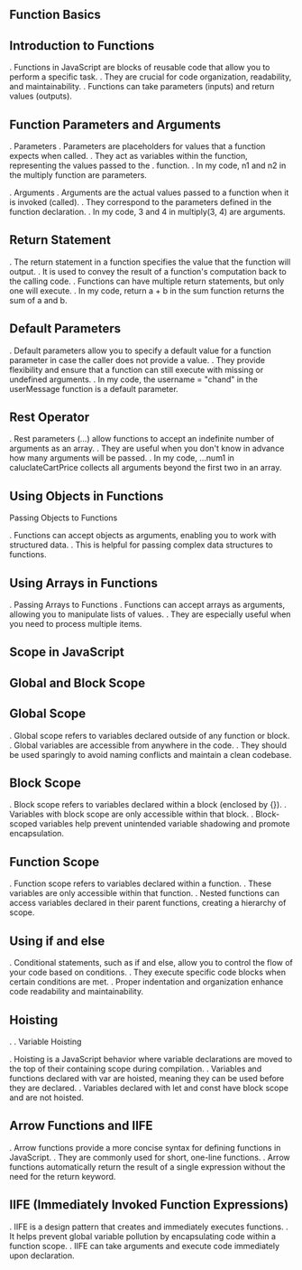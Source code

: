 ## Function Basics

## Introduction to Functions

. Functions in JavaScript are blocks of reusable code that allow you to perform a specific task.
. They are crucial for code organization, readability, and maintainability.
. Functions can take parameters (inputs) and return values (outputs).

## Function Parameters and Arguments

. Parameters
. Parameters are placeholders for values that a function expects when called.
. They act as variables within the function, representing the values passed to the . function.
. In my code, n1 and n2 in the multiply function are parameters.

. Arguments
. Arguments are the actual values passed to a function when it is invoked (called).
. They correspond to the parameters defined in the function declaration.
. In my code, 3 and 4 in multiply(3, 4) are arguments.


## Return Statement

. The return statement in a function specifies the value that the function will output.
. It is used to convey the result of a function's computation back to the calling code.
. Functions can have multiple return statements, but only one will execute.
. In my code, return a + b in the sum function returns the sum of a and b.

## Default Parameters

. Default parameters allow you to specify a default value for a function parameter in case the caller does not provide a value.
. They provide flexibility and ensure that a function can still execute with missing or undefined arguments.
. In my code, the username = "chand" in the userMessage function is a default parameter.

## Rest Operator

. Rest parameters (...) allow functions to accept an indefinite number of arguments as an array.
. They are useful when you don't know in advance how many arguments will be passed.
. In my code, ...num1 in caluclateCartPrice collects all arguments beyond the first two in an array.

## Using Objects in Functions

Passing Objects to Functions

. Functions can accept objects as arguments, enabling you to work with structured data.
. This is helpful for passing complex data structures to functions.

## Using Arrays in Functions
. Passing Arrays to Functions
. Functions can accept arrays as arguments, allowing you to manipulate lists of values.
. They are especially useful when you need to process multiple items.

## Scope in JavaScript

## Global and Block Scope

## Global Scope

. Global scope refers to variables declared outside of any function or block.
. Global variables are accessible from anywhere in the code.
. They should be used sparingly to avoid naming conflicts and maintain a clean codebase.

## Block Scope

. Block scope refers to variables declared within a block (enclosed by {}).
. Variables with block scope are only accessible within that block.
. Block-scoped variables help prevent unintended variable shadowing and promote encapsulation.

## Function Scope

. Function scope refers to variables declared within a function.
. These variables are only accessible within that function.
. Nested functions can access variables declared in their parent functions, creating a hierarchy of scope.

## Using if and else

. Conditional statements, such as if and else, allow you to control the flow of your code based on conditions.
. They execute specific code blocks when certain conditions are met.
. Proper indentation and organization enhance code readability and maintainability.

## Hoisting

. . Variable Hoisting

. Hoisting is a JavaScript behavior where variable declarations are moved to the top of their containing scope during compilation.
. Variables and functions declared with var are hoisted, meaning they can be used before they are declared.
. Variables declared with let and const have block scope and are not hoisted.

## Arrow Functions and IIFE

. Arrow functions provide a more concise syntax for defining functions in JavaScript.
. They are commonly used for short, one-line functions.
. Arrow functions automatically return the result of a single expression without the need for the return keyword.

## IIFE (Immediately Invoked Function Expressions)

. IIFE is a design pattern that creates and immediately executes functions.
. It helps prevent global variable pollution by encapsulating code within a function scope.
. IIFE can take arguments and execute code immediately upon declaration.